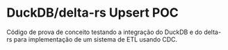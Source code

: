 # DuckDB/delta-rs Upsert POC
Código de prova de conceito testando a integração do DuckDB e do delta-rs para implementação de um sistema de ETL usando CDC.
